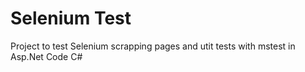 # Selenium Test

Project to test Selenium scrapping pages and utit tests with mstest in Asp.Net Code C#